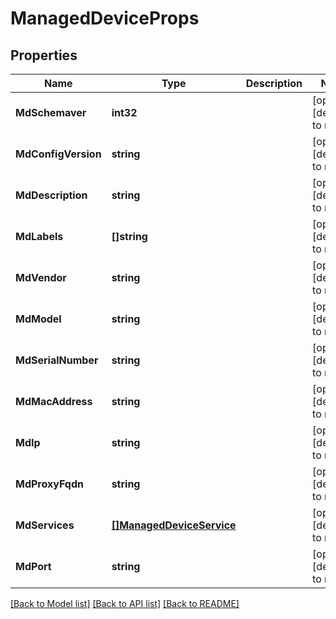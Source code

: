 # ManagedDeviceProps

## Properties
Name | Type | Description | Notes
------------ | ------------- | ------------- | -------------
**MdSchemaver** | **int32** |  | [optional] [default to null]
**MdConfigVersion** | **string** |  | [optional] [default to null]
**MdDescription** | **string** |  | [optional] [default to null]
**MdLabels** | **[]string** |  | [optional] [default to null]
**MdVendor** | **string** |  | [optional] [default to null]
**MdModel** | **string** |  | [optional] [default to null]
**MdSerialNumber** | **string** |  | [optional] [default to null]
**MdMacAddress** | **string** |  | [optional] [default to null]
**MdIp** | **string** |  | [optional] [default to null]
**MdProxyFqdn** | **string** |  | [optional] [default to null]
**MdServices** | [**[]ManagedDeviceService**](ManagedDeviceService.md) |  | [optional] [default to null]
**MdPort** | **string** |  | [optional] [default to null]

[[Back to Model list]](../README.md#documentation-for-models) [[Back to API list]](../README.md#documentation-for-api-endpoints) [[Back to README]](../README.md)

